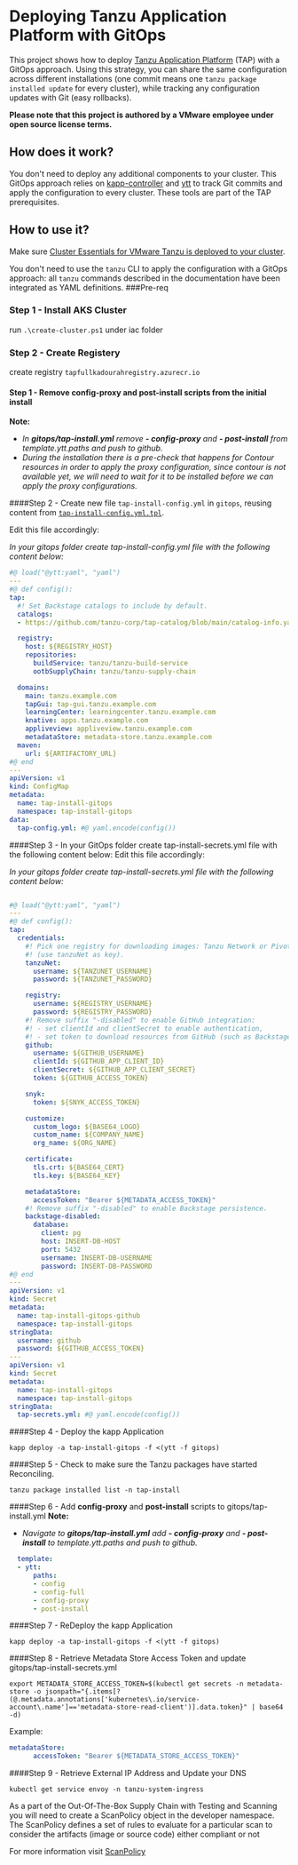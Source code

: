 # Deploying Tanzu Application Platform with GitOps

This project shows how to deploy
[Tanzu Application Platform](https://tanzu.vmware.com/application-platform) (TAP)
with a GitOps approach. Using this strategy, you can share the same configuration
across different installations
(one commit means one `tanzu package installed update` for every cluster),
while tracking any configuration updates with Git (easy rollbacks).

**Please note that this project is authored by a VMware employee under open source license terms.**

## How does it work?

You don't need to deploy any additional components to your cluster.
This GitOps approach relies on [kapp-controller](https://carvel.dev/kapp-controller/)
and [ytt](https://carvel.dev/ytt/) to track Git commits and apply the configuration
to every cluster. These tools are part of the TAP prerequisites.

## How to use it?

Make sure [Cluster Essentials for VMware Tanzu is deployed to your cluster](https://docs.vmware.com/en/Tanzu-Application-Platform/1.0/tap/GUID-install-general.html#install-cluster-essentials-for-vmware-tanzu-2).

You don't need to use the `tanzu` CLI to apply the configuration with a GitOps approach:
all `tanzu` commands described in the documentation have been integrated as YAML definitions.
###Pre-req

### Step 1 - Install AKS Cluster

run `.\create-cluster.ps1` under iac folder

### Step 2 - Create Registery
create registry `tapfullkadourahregistry.azurecr.io`

#### Step 1 -  Remove **config-proxy** and **post-install** scripts from the initial install
**Note:** 
- _In **gitops/tap-install.yml** remove **- config-proxy** and **- post-install** from template.ytt.paths and push to github._ 
- _During the installation there is a pre-check that happens for Contour resources in order to apply the proxy configuration, since contour is not available yet, we will need to wait for it to be installed before we can apply the proxy configurations._


####Step 2 - Create new file `tap-install-config.yml` in `gitops`, reusing content from [`tap-install-config.yml.tpl`](gitops/tap-install-config.yml.tmp).

Edit this file accordingly:

_In your gitops folder create tap-install-config.yml file with the following content below:_
```yaml
#@ load("@ytt:yaml", "yaml")
---
#@ def config():
tap:
  #! Set Backstage catalogs to include by default.
  catalogs:
  - https://github.com/tanzu-corp/tap-catalog/blob/main/catalog-info.yaml

  registry:
    host: ${REGISTRY_HOST}
    repositories:
      buildService: tanzu/tanzu-build-service
      ootbSupplyChain: tanzu/tanzu-supply-chain

  domains:
    main: tanzu.example.com
    tapGui: tap-gui.tanzu.example.com
    learningCenter: learningcenter.tanzu.example.com
    knative: apps.tanzu.example.com
    appliveview: appliveview.tanzu.example.com
    metadataStore: metadata-store.tanzu.example.com
  maven:
    url: ${ARTIFACTORY_URL}
#@ end
---
apiVersion: v1
kind: ConfigMap
metadata:
  name: tap-install-gitops
  namespace: tap-install-gitops
data:
  tap-config.yml: #@ yaml.encode(config())
```

####Step 3 - In your GitOps folder create tap-install-secrets.yml file with the following content below:
Edit this file accordingly:

_In your gitops folder create tap-install-secrets.yml file with the following content below:_

```yaml

#@ load("@ytt:yaml", "yaml")
---
#@ def config():
tap:
  credentials:
    #! Pick one registry for downloading images: Tanzu Network or Pivotal Network
    #! (use tanzuNet as key).
    tanzuNet:
      username: ${TANZUNET_USERNAME}
      password: ${TANZUNET_PASSWORD}

    registry:
      username: ${REGISTRY_USERNAME}
      password: ${REGISTRY_PASSWORD}
    #! Remove suffix "-disabled" to enable GitHub integration:
    #! - set clientId and clientSecret to enable authentication,
    #! - set token to download resources from GitHub (such as Backstage catalogs).
    github:
      username: ${GITHUB_USERNAME}
      clientId: ${GITHUB_APP_CLIENT_ID}
      clientSecret: ${GITHUB_APP_CLIENT_SECRET}
      token: ${GITHUB_ACCESS_TOKEN}

    snyk:
      token: ${SNYK_ACCESS_TOKEN}

    customize:
      custom_logo: ${BASE64_LOGO}
      custom_name: ${COMPANY_NAME}
      org_name: ${ORG_NAME}

    certificate:
      tls.crt: ${BASE64_CERT}
      tls.key: ${BASE64_KEY}

    metadataStore:
      accessToken: "Bearer ${METADATA_ACCESS_TOKEN}"
    #! Remove suffix "-disabled" to enable Backstage persistence.
    backstage-disabled:
      database:
        client: pg
        host: INSERT-DB-HOST
        port: 5432
        username: INSERT-DB-USERNAME
        password: INSERT-DB-PASSWORD
#@ end
---
apiVersion: v1
kind: Secret
metadata:
  name: tap-install-gitops-github
  namespace: tap-install-gitops
stringData:
  username: github
  password: ${GITHUB_ACCESS_TOKEN}
---
apiVersion: v1
kind: Secret
metadata:
  name: tap-install-gitops
  namespace: tap-install-gitops
stringData:
  tap-secrets.yml: #@ yaml.encode(config())
```

####Step 4 - Deploy the kapp Application
```shell
kapp deploy -a tap-install-gitops -f <(ytt -f gitops)
```

####Step 5 - Check to make sure the Tanzu packages have started Reconciling. 
```shell
tanzu package installed list -n tap-install
```

####Step 6 - Add **config-proxy** and **post-install** scripts to gitops/tap-install.yml
**Note:**
- _Navigate to **gitops/tap-install.yml** add **- config-proxy** and **- post-install** to template.ytt.paths and push to github._

```yaml
  template:
  - ytt:
      paths:
      - config
      - config-full
      - config-proxy
      - post-install
```

####Step 7 - ReDeploy the kapp Application
```shell
kapp deploy -a tap-install-gitops -f <(ytt -f gitops)
```

####Step 8 - Retrieve Metadata Store Access Token and update gitops/tap-install-secrets.yml
```shell
export METADATA_STORE_ACCESS_TOKEN=$(kubectl get secrets -n metadata-store -o jsonpath="{.items[?(@.metadata.annotations['kubernetes\.io/service-account\.name']=='metadata-store-read-client')].data.token}" | base64 -d)
```

Example:
```yaml
metadataStore:
      accessToken: "Bearer ${METADATA_STORE_ACCESS_TOKEN}"
```


####Step 9 - Retrieve External IP Address and Update your DNS
```shell
kubectl get service envoy -n tanzu-system-ingress
```

As a part of the Out-Of-The-Box Supply Chain with Testing and Scanning you will need to create a ScanPolicy object in the developer namespace. The ScanPolicy defines a set of rules to evaluate for a particular scan to consider the artifacts (image or source code) either compliant or not 


For more information visit [ScanPolicy](https://docs.vmware.com/en/VMware-Tanzu-Application-Platform/1.2/tap/GUID-scc-ootb-supply-chain-testing-scanning.html#scan-policy)